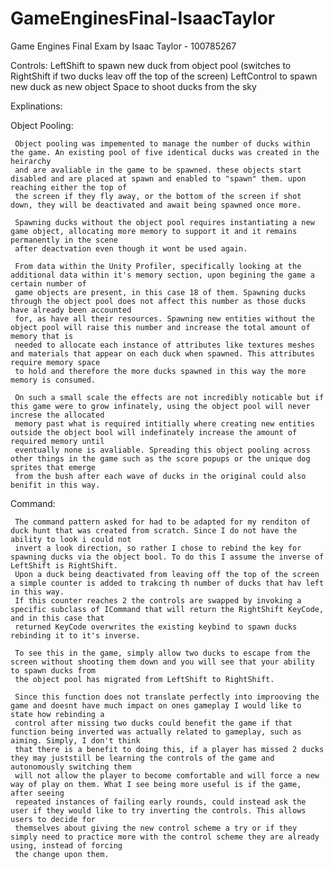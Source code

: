 # GameEnginesFinal-IsaacTaylor
Game Engines Final Exam by Isaac Taylor - 100785267

Controls:
LeftShift to spawn new duck from object pool (switches to RightShift if two ducks leav off the top of the screen)
LeftControl to spawn new duck as new object
Space to shoot ducks from the sky

Explinations:

Object Pooling:

     Object pooling was impemented to manage the number of ducks within the game. An existing pool of five identical ducks was created in the heirarchy
     and are avaliable in the game to be spawned. these objects start disabled and are placed at spawn and enabled to "spawn" them. upon reaching either the top of 
     the screen if they fly away, or the bottom of the screen if shot down, they will be deactivated and await being spawned once more.
     
     Spawning ducks without the object pool requires instantiating a new game object, allocating more memory to support it and it remains permanently in the scene
     after deactvation even though it wont be used again.
     
     From data within the Unity Profiler, specifically looking at the additional data within it's memory section, upon begining the game a certain number of
     game objects are present, in this case 18 of them. Spawning ducks through the object pool does not affect this number as those ducks have already been accounted
     for, as have all their resources. Spawning new entities without the object pool will raise this number and increase the total amount of memory that is 
     needed to allocate each instance of attributes like textures meshes and materials that appear on each duck when spawned. This attributes require memory space 
     to hold and therefore the more ducks spawned in this way the more memory is consumed.
     
     On such a small scale the effects are not incredibly noticable but if this game were to grow infinately, using the object pool will never increse the allocated
     memory past what is required intitially where creating new entities outside the object bool will indefinately increase the amount of required memory until
     eventually none is avaliable. Spreading this object pooling across other things in the game such as the score popups or the unique dog sprites that emerge
     from the bush after each wave of ducks in the original could also benifit in this way.

Command:

     The command pattern asked for had to be adapted for my renditon of duck hunt that was created from scratch. Since I do not have the ability to look i could not
     invert a look direction, so rather I chose to rebind the key for spawning ducks via the object bool. To do this I assume the inverse of LeftShift is RightShift.
     Upon a duck being deactivated from leaving off the top of the screen a simple counter is added to trakcing th number of ducks that hav left in this way.
     If this counter reaches 2 the controls are swapped by invoking a specific subclass of ICommand that will return the RightShift KeyCode, and in this case that
     returned KeyCode overwrites the existing keybind to spawn ducks rebinding it to it's inverse.
     
     To see this in the game, simply allow two ducks to escape from the screen without shooting them down and you will see that your ability to spawn ducks from
     the object pool has migrated from LeftShift to RightShift.
     
     Since this function does not translate perfectly into improoving the game and doesnt have much impact on ones gameplay I would like to state how rebinding a
     control after missing two ducks could benefit the game if that function being inverted was actually related to gameplay, such as aiming. Simply, I don't think
     that there is a benefit to doing this, if a player has missed 2 ducks they may juststill be learning the controls of the game and autonomously switching them
     will not allow the player to become comfortable and will force a new way of play on them. What I see being more useful is if the game, after seeing
     repeated instances of failing early rounds, could instead ask the user if they would like to try inverting the controls. This allows users to decide for
     themselves about giving the new control scheme a try or if they simply need to practice more with the control scheme they are already using, instead of forcing
     the change upon them.
